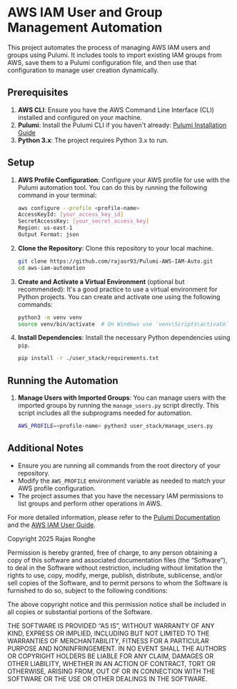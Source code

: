 # AWS IAM User and Group Management Automation

This project automates the process of managing AWS IAM users and groups using Pulumi. It includes tools to import existing IAM groups from AWS, save them to a Pulumi configuration file, and then use that configuration to manage user creation dynamically.

## Prerequisites

1. **AWS CLI**: Ensure you have the AWS Command Line Interface (CLI) installed and configured on your machine.
2. **Pulumi**: Install the Pulumi CLI if you haven't already: [Pulumi Installation Guide](https://www.pulumi.com/docs/get-started/install/)
3. **Python 3.x**: The project requires Python 3.x to run.

## Setup

1. **AWS Profile Configuration**:
   Configure your AWS profile for use with the Pulumi automation tool. You can do this by running the following command in your terminal:

   ```sh
   aws configure --profile <profile-name>
   AccessKeyId: [your_access_key_id]
   SecretAccessKey: [your_secret_access_key]
   Region: us-east-1
   Output Format: json

   ```

2. **Clone the Repository**:
   Clone this repository to your local machine.

   ```sh
   git clone https://github.com/rajasr93/Pulumi-AWS-IAM-Auto.git
   cd aws-iam-automation
   ```

3. **Create and Activate a Virtual Environment** (optional but recommended):
   It's a good practice to use a virtual environment for Python projects. You can create and activate one using the following commands:

   ```sh
   python3 -m venv venv
   source venv/bin/activate  # On Windows use `venv\Scripts\activate`
   ```

4. **Install Dependencies**:
   Install the necessary Python dependencies using `pip`.

   ```sh
   pip install -r ./user_stack/requirements.txt
   ```

## Running the Automation

1. **Manage Users with Imported Groups**:
   You can manage users with the imported groups by running the `manage_users.py` script directly. This script includes all the subprograms needed for automation.

   ```sh
   AWS_PROFILE=<profile-name> python3 user_stack/manage_users.py
   ```

## Additional Notes

- Ensure you are running all commands from the root directory of your repository.
- Modify the `AWS_PROFILE` environment variable as needed to match your AWS profile configuration.
- The project assumes that you have the necessary IAM permissions to list groups and perform other operations in AWS.

For more detailed information, please refer to the [Pulumi Documentation](https://www.pulumi.com/docs/) and the [AWS IAM User Guide](https://docs.aws.amazon.com/IAM/latest/UserGuide/introduction.html).

Copyright 2025 Rajas Ronghe

Permission is hereby granted, free of charge, to any person obtaining a copy of this software and associated documentation files (the “Software”), to deal in the Software without restriction, including without limitation the rights to use, copy, modify, merge, publish, distribute, sublicense, and/or sell copies of the Software, and to permit persons to whom the Software is furnished to do so, subject to the following conditions:

The above copyright notice and this permission notice shall be included in all copies or substantial portions of the Software.

THE SOFTWARE IS PROVIDED “AS IS”, WITHOUT WARRANTY OF ANY KIND, EXPRESS OR IMPLIED, INCLUDING BUT NOT LIMITED TO THE WARRANTIES OF MERCHANTABILITY, FITNESS FOR A PARTICULAR PURPOSE AND NONINFRINGEMENT. IN NO EVENT SHALL THE AUTHORS OR COPYRIGHT HOLDERS BE LIABLE FOR ANY CLAIM, DAMAGES OR OTHER LIABILITY, WHETHER IN AN ACTION OF CONTRACT, TORT OR OTHERWISE, ARISING FROM, OUT OF OR IN CONNECTION WITH THE SOFTWARE OR THE USE OR OTHER DEALINGS IN THE SOFTWARE.
